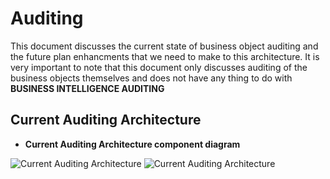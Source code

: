 # Auditing

This document discusses the current state of business object auditing and the future plan enhancments that we need to make to this architecture. It is very important to note that this document only discusses auditing of the business objects themselves and does not have any thing to do with **BUSINESS INTELLIGENCE AUDITING**


## Current Auditing Architecture

* **Current Auditing Architecture component diagram**

![Current Auditing Architecture](https://confluence.taulia.com/download/attachments/75497691/CurrentAudting.png?api=v2)
![Current Auditing Architecture](currentAuditing.png?raw=true "Optional Title")
